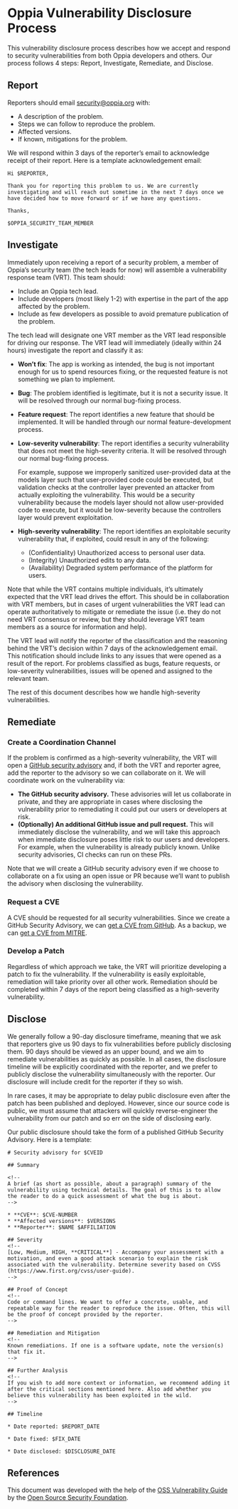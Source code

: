 # Oppia Vulnerability Disclosure Process

This vulnerability disclosure process describes how we accept and respond to security vulnerabilities from both Oppia developers and others. Our process follows 4 steps: Report, Investigate, Remediate, and Disclose.

## Report

Reporters should email [security@oppia.org](mailto:security@oppia.org) with:

* A description of the problem.
* Steps we can follow to reproduce the problem.
* Affected versions.
* If known, mitigations for the problem.

We will respond within 3 days of the reporter’s email to acknowledge receipt of their report. Here is a template acknowledgement email:

```
Hi $REPORTER,

Thank you for reporting this problem to us. We are currently investigating and will reach out sometime in the next 7 days once we have decided how to move forward or if we have any questions.

Thanks,

$OPPIA_SECURITY_TEAM_MEMBER
```

## Investigate

Immediately upon receiving a report of a security problem, a member of Oppia’s security team (the tech leads for now) will assemble a vulnerability response team (VRT). This team should:

* Include an Oppia tech lead.
* Include developers (most likely 1-2) with expertise in the part of the app affected by the problem.
* Include as few developers as possible to avoid premature publication of the problem.

The tech lead will designate one VRT member as the VRT lead responsible for driving our response. The VRT lead will immediately (ideally within 24 hours) investigate the report and classify it as:

* **Won’t fix**: The app is working as intended, the bug is not important enough for us to spend resources fixing, or the requested feature is not something we plan to implement.
* **Bug**: The problem identified is legitimate, but it is not a security issue. It will be resolved through our normal bug-fixing process.
* **Feature request**: The report identifies a new feature that should be implemented. It will be handled through our normal feature-development process.
* **Low-severity vulnerability**: The report identifies a security vulnerability that does not meet the high-severity criteria. It will be resolved through our normal bug-fixing process.

  For example, suppose we improperly sanitized user-provided data at the models layer such that user-provided code could be executed, but validation checks at the controller layer prevented an attacker from actually exploiting the vulnerability. This would be a security vulnerability because the models layer should not allow user-provided code to execute, but it would be low-severity because the controllers layer would prevent exploitation.

* **High-severity vulnerability**: The report identifies an exploitable security vulnerability that, if exploited, could result in any of the following:
  * (Confidentiality) Unauthorized access to personal user data.
  * (Integrity) Unauthorized edits to any data.
  * (Availability) Degraded system performance of the platform for users.

Note that while the VRT contains multiple individuals, it’s ultimately expected that the VRT lead drives the effort. This should be in collaboration with VRT members, but in cases of urgent vulnerabilities the VRT lead can operate authoritatively to mitigate or remediate the issue (i.e. they do not need VRT consensus or review, but they should leverage VRT team members as a source for information and help).

The VRT lead will notify the reporter of the classification and the reasoning behind the VRT’s decision within 7 days of the acknowledgement email. This notification should include links to any issues that were opened as a result of the report. For problems classified as bugs, feature requests, or low-severity vulnerabilities, issues will be opened and assigned to the relevant team.

The rest of this document describes how we handle high-severity vulnerabilities.

## Remediate

### Create a Coordination Channel

If the problem is confirmed as a high-severity vulnerability, the VRT will open a [GitHub security advisory](https://docs.github.com/en/code-security/repository-security-advisories/about-github-security-advisories-for-repositories) and, if both the VRT and reporter agree, add the reporter to the advisory so we can collaborate on it. We will coordinate work on the vulnerability via:

* **The GitHub security advisory.** These advisories will let us collaborate in private, and they are appropriate in cases where disclosing the vulnerability prior to remediating it could put our users or developers at risk.
* **(Optionally) An additional GitHub issue and pull request.** This will immediately disclose the vulnerability, and we will take this approach when immediate disclosure poses little risk to our users and developers. For example, when the vulnerability is already publicly known. Unlike security advisories, CI checks can run on these PRs.

Note that we will create a GitHub security advisory even if we choose to collaborate on a fix using an open issue or PR because we’ll want to publish the advisory when disclosing the vulnerability.

### Request a CVE

A CVE should be requested for all security vulnerabilities. Since we create a GitHub Security Advisory, we can [get a CVE from GitHub](https://docs.github.com/en/code-security/repository-security-advisories/about-github-security-advisories-for-repositories#cve-identification-numbers). As a backup, we can [get a CVE from MITRE](https://cveform.mitre.org/).

### Develop a Patch

Regardless of which approach we take, the VRT will prioritize developing a patch to fix the vulnerability. If the vulnerability is easily exploitable, remediation will take priority over all other work. Remediation should be completed within 7 days of the report being classified as a high-severity vulnerability.

## Disclose

We generally follow a 90-day disclosure timeframe, meaning that we ask that reporters give us 90 days to fix vulnerabilities before publicly disclosing them. 90 days should be viewed as an upper bound, and we aim to remediate vulnerabilities as quickly as possible. In all cases, the disclosure timeline will be explicitly coordinated with the reporter, and we prefer to publicly disclose the vulnerability simultaneously with the reporter. Our disclosure will include credit for the reporter if they so wish.

In rare cases, it may be appropriate to delay public disclosure even after the patch has been published and deployed. However, since our source code is public, we must assume that attackers will quickly reverse-engineer the vulnerability from our patch and so err on the side of disclosing early.

Our public disclosure should take the form of a published GitHub Security Advisory. Here is a template:

```
# Security advisory for $CVEID

## Summary

<!--
A brief (as short as possible, about a paragraph) summary of the vulnerability using technical details. The goal of this is to allow the reader to do a quick assessment of what the bug is about.
-->

* **CVE**: $CVE-NUMBER
* **Affected versions**: $VERSIONS
* **Reporter**: $NAME $AFFILIATION

## Severity
<!--
[Low, Medium, HIGH, **CRITICAL**] - Accompany your assessment with a motivation, and even a good attack scenario to explain the risk associated with the vulnerability. Determine severity based on CVSS (https://www.first.org/cvss/user-guide).
-->

## Proof of Concept
<!--
Code or command lines. We want to offer a concrete, usable, and repeatable way for the reader to reproduce the issue. Often, this will be the proof of concept provided by the reporter.
-->

## Remediation and Mitigation
<!--
Known remediations. If one is a software update, note the version(s) that fix it.
-->

## Further Analysis
<!--
If you wish to add more context or information, we recommend adding it after the critical sections mentioned here. Also add whether you believe this vulnerability has been exploited in the wild.
-->

## Timeline

* Date reported: $REPORT_DATE

* Date fixed: $FIX_DATE

* Date disclosed: $DISCLOSURE_DATE
```

## References

This document was developed with the help of the [OSS Vulnerability Guide](https://github.com/ossf/oss-vulnerability-guide) by the [Open Source Security Foundation](https://openssf.org/).
